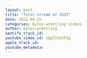 ```yaml
---
layout: post
title: "first stream of 2k23"
date: 2023-04-15
categories: kyles-wrestling videos
author: kyles-wrestling
spotify_track_id: 
youtube_video_id: iQg72xkSFZg
apple_track_id: 
youtube_metadata: 
---
```

